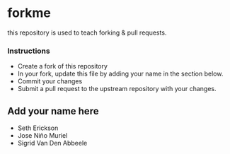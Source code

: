 # forkme
this repository is used to teach forking &amp; pull requests.

### Instructions

- Create a fork of this repository
- In your fork, update this file by adding your name in the section below.
- Commit your changes
- Submit a pull request to the upstream repository with your changes.

## Add your name here
- Seth Erickson
- Jose Niño Muriel
- Sigrid Van Den Abbeele